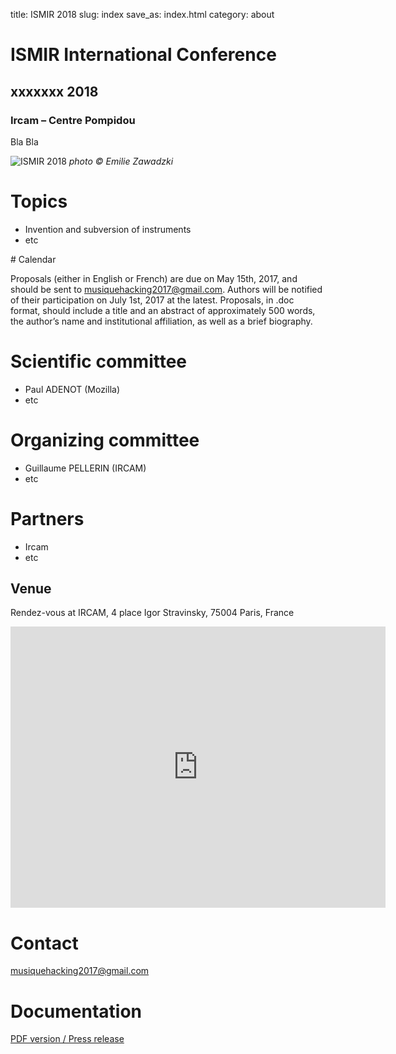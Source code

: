 title: ISMIR 2018
slug: index
save_as: index.html
category: about

# ISMIR International Conference

## xxxxxxx 2018
### Ircam – Centre Pompidou

Bla Bla

![ISMIR 2018]({filename}/images/example.jpg)
*photo &copy; Emilie Zawadzki*

# Topics

- Invention and subversion of instruments
- etc

# Calendar

Proposals (either in English or French) are due on May 15th, 2017, and should be sent to [musiquehacking2017@gmail.com](mailto:musiquehacking2017@gmail.com). Authors will be notified of their participation on July 1st, 2017 at the latest. Proposals, in .doc format, should include a title and an abstract of approximately 500 words, the author’s name and institutional affiliation, as well as a brief biography.

# Scientific committee

- Paul ADENOT (Mozilla)
- etc

# Organizing committee

- Guillaume PELLERIN (IRCAM)
- etc

# Partners

- Ircam
- etc

## Venue

Rendez-vous at IRCAM, 4 place Igor Stravinsky, 75004 Paris, France

<iframe src="https://www.google.com/maps/embed?pb=!1m18!1m12!1m3!1d2624.912432932615!2d2.3492199514773824!3d48.859880179186064!2m3!1f0!2f0!3f0!3m2!1i1024!2i768!4f13.1!3m3!1m2!1s0x47e66e1c3dd0b877%3A0xe54b44663bd2e7ff!2sIrcam!5e0!3m2!1sfr!2sfr!4v1504602059757" width="600" height="450" frameborder="0" style="border:0" allowfullscreen></iframe>

# Contact

[musiquehacking2017@gmail.com](mailto:musiquehacking2017@gmail.com)

# Documentation

[PDF version / Press release]({filename}/doc/example.pdf)
